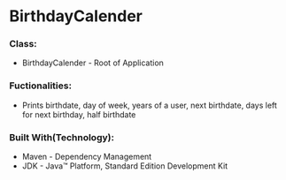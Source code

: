 # BirthdayCalender

### Class:
- BirthdayCalender - Root of Application

### Fuctionalities:
- Prints birthdate, day of week, years of a user, next birthdate, days left for next birthday, half birthdate

### Built With(Technology):

  - Maven - Dependency Management
  - JDK - Java™ Platform, Standard Edition Development Kit
